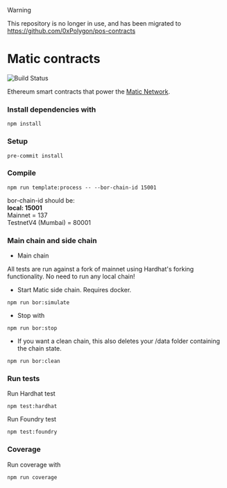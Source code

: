 > [!WARNING]
> This repository is no longer in use, and has been migrated to https://github.com/0xPolygon/pos-contracts

# Matic contracts

![Build Status](https://github.com/maticnetwork/contracts/workflows/CI/badge.svg)

Ethereum smart contracts that power the [Matic Network](https://polygon.technology/polygon-pos).

### Install dependencies with

```
npm install
```

### Setup

```
pre-commit install
```

### Compile

```
npm run template:process -- --bor-chain-id 15001
```

bor-chain-id should be:  
**local: 15001**  
Mainnet = 137  
TestnetV4 (Mumbai) = 80001

### Main chain and side chain

- Main chain

All tests are run against a fork of mainnet using Hardhat's forking functionality. No need to run any local chain!

- Start Matic side chain. Requires docker.

```
npm run bor:simulate
```

- Stop with

```
npm run bor:stop
```

- If you want a clean chain, this also deletes your /data folder containing the chain state.

```
npm run bor:clean
```

### Run tests

Run Hardhat test

```
npm test:hardhat
```

Run Foundry test

```
npm test:foundry
```

### Coverage

Run coverage with

```
npm run coverage
```
